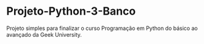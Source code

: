 # Projeto-Python-3-Banco

Projeto simples para finalizar o curso Programação em Python do básico ao avançado da Geek University.
